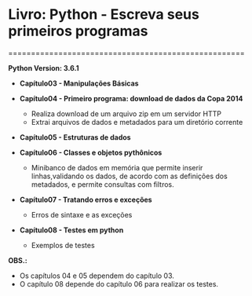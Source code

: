 # Livro: Python - Escreva seus primeiros programas
====================================================

**Python Version: 3.6.1**

* **Capítulo03 - Manipulações Básicas**

* **Capítulo04 - Primeiro programa: download de dados da Copa 2014**
   * Realiza download de um arquivo zip em um servidor HTTP
   * Extrai arquivos de dados e metadados para um diretório corrente

* **Capítulo05 - Estruturas de dados**

* **Capítulo06 - Classes e objetos pythônicos**
   * Minibanco de dados em memória que permite inserir linhas,validando os dados, de acordo com as definições dos metadados, e permite consultas com filtros.

* **Capítulo07 - Tratando erros e exceções**
   * Erros de sintaxe e as exceções
	
* **Capítulo08 - Testes em python**
   * Exemplos de testes
	
**OBS.:**
   * Os capítulos 04 e 05 dependem do capítulo 03.
   * O capítulo 08 depende do capítulo 06 para realizar os testes.
